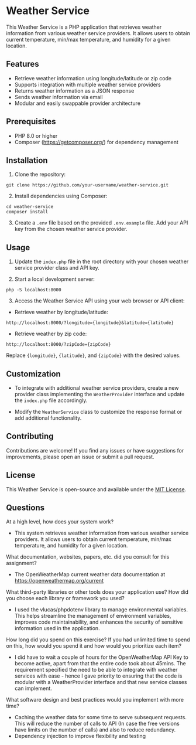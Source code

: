 # Weather Service

This Weather Service is a PHP application that retrieves weather information from various weather service providers. It allows users to obtain current temperature, min/max temperature, and humidity for a given location.

## Features

- Retrieve weather information using longitude/latitude or zip code
- Supports integration with multiple weather service providers
- Returns weather information as a JSON response
- Sends weather information via email
- Modular and easily swappable provider architecture

## Prerequisites

- PHP 8.0 or higher
- Composer (https://getcomposer.org/) for dependency management

## Installation

1. Clone the repository:

```shell
git clone https://github.com/your-username/weather-service.git
```

2. Install dependencies using Composer:

```shell
cd weather-service
composer install
```

3. Create a `.env` file based on the provided `.env.example` file. Add your API key from the chosen weather service provider.

## Usage

1. Update the `index.php` file in the root directory with your chosen weather service provider class and API key.

2. Start a local development server:

```shell
php -S localhost:8000
```

3. Access the Weather Service API using your web browser or API client:

- Retrieve weather by longitude/latitude:

```
http://localhost:8000/?longitude={longitude}&latitude={latitude}
```

- Retrieve weather by zip code:

```
http://localhost:8000/?zipCode={zipCode}
```

Replace `{longitude}`, `{latitude}`, and `{zipCode}` with the desired values.

## Customization

- To integrate with additional weather service providers, create a new provider class implementing the `WeatherProvider` interface and update the `index.php` file accordingly.

- Modify the `WeatherService` class to customize the response format or add additional functionality.

## Contributing

Contributions are welcome! If you find any issues or have suggestions for improvements, please open an issue or submit a pull request.

## License

This Weather Service is open-source and available under the [MIT License](https://opensource.org/licenses/MIT).


## Questions

At a high level, how does your system work?
- This system retrieves weather information from various weather service providers. It allows users to obtain current temperature, min/max temperature, and humidity for a given location.

What documentation, websites, papers, etc. did you consult for this assignment?
- The OpenWeatherMap current weather data documentation at https://openweathermap.org/current

What third-party libraries or other tools does your application use? How did you choose each library or framework you used?
- I used the vlucas/phpdotenv library to manage environmental variables. This helps streamline the management of environment variables, improves code maintainability, and enhances the security of sensitive information used in the application.

How long did you spend on this exercise? If you had unlimited time to spend on this, how would you spend it and how would you prioritize each item?
- I did have to wait a couple of hours for the OpenWeatherMap API Key to become active, apart from that the entire code took about 45mins. The requirement specified the need to be able to integrate with weather services with ease - hence I gave priority to ensuring that the code is modular with a WeatherProvider interface and that new service classes can implement.

What software design and best practices would you implement with more time?
 - Caching the weather data for some time to serve subsequent requests. This will reduce the number of calls to API (In case the free versions have limits on the number of calls) and also to reduce redundancy.
 - Dependency injection to improve flexibility and testing

